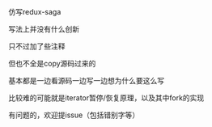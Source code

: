 仿写redux-saga

写法上并没有什么创新

只不过加了些注释

但也不全是copy源码过来的

基本都是一边看源码一边写一边想为什么要这么写

比较难的可能就是iterator暂停/恢复原理，以及其中fork的实现

有问题的，欢迎提issue（包括错别字等）